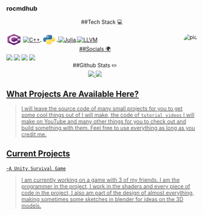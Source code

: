 ### rocmdhub
<div align="center">
 ##Tech Stack 💻
</div>
<div fstyle="display: inline_block"><br>
  <img align="center" alt="C#" height="30" width="40" src="https://raw.githubusercontent.com/devicons/devicon/master/icons/csharp/csharp-original.svg">
  <a href="http://github.com/rocmdhub" target="_blank"><img align="right" alt="pic" height="150" style="border-radius:50px;" src="https://cdn.discordapp.com/attachments/853634409420292146/994194209571610674/821C65E2-A9B8-45DC-8B3A-8B526DD3DC68.png?width=676&height=676"> 
  <img align="center" alt="C++" height="30" width="27" src="https://cdn.discordapp.com/attachments/853634409420292146/994190259795525632/IMG_0291.png">
  <img align="center" alt="Py" height="30" width="40" src="https://raw.githubusercontent.com/devicons/devicon/master/icons/python/python-original.svg">
  <img align="center" alt="Julia" height="30" width="33" src="https://cdn.discordapp.com/attachments/853002482547687475/1112064015670190230/julia-logo-DC9698BAF9-seeklogo.com.png">
  <img align="center" alt="LLVM" height="40" width="40" src="https://cdn.discordapp.com/attachments/853002482547687475/1112064805809959002/DragonMedium.png">
</div>
 <div align="center">
  ##Socials 🌍
 </div>
<div> 
  <a href="https://youtube.com/channel/UCizgrgXhNRMJYvBAVWGLSJg" target="_blank"><img src="https://img.shields.io/badge/YouTube-FF0000?style=for-the-badge&logo=youtube&logoColor=white" target="_blank"></a>
 	<a href="https://www.twitch.tv/rocmd" target="_blank"><img src="https://img.shields.io/badge/Twitch-9146FF?style=for-the-badge&logo=twitch&logoColor=white" target="_blank"></a>
 <a href="https://discord.gg/staBFKPqHV" target="_blank"><img src="https://img.shields.io/badge/Discord-7289DA?style=for-the-badge&logo=discord&logoColor=white" target="_blank"></a> 
  <a href = "mailto:"><img src="https://img.shields.io/badge/-Gmail-%23333?style=for-the-badge&logo=gmail&logoColor=white" target="_blank"></a>
</div>
 <div align="center">
  ##Github Stats ✏️
 </div>
<div align="center">
  <a href="https://github.com/rocmdhub">
  <img height="180em" src="https://github-readme-stats-git-masterrstaa-rickstaa.vercel.app/api?username=rocmdhub&show_icons=true&theme=dark&include_all_commits=true&count_private=true"/>
  <img height="180em" src="https://github-readme-stats-git-masterrstaa-rickstaa.vercel.app/api/top-langs/?username=rocmdhub&layout=compact&langs_count=7&theme=dark"/> 
</div>
  
 
  ## **What Projects Are Available Here?**
<div align="left">

 > I will leave the source code of many small projects for you to get some cool things out of I will make, the code of `tutorial videos` I will make on YouTube and many other things for you to check out and build something with them. Feel free to use everything as long as you credit me.
  
  ## Current Projects
  -`A Unity Survival Game`
  > I am currently working on a game with 3 of my friends. I am the programmer in the project, I work in the shaders and every piece of code in the project, I also am part of the design of almost everything, making sometimes some sketches in blender for ideas on the 3D models. 
</div>
